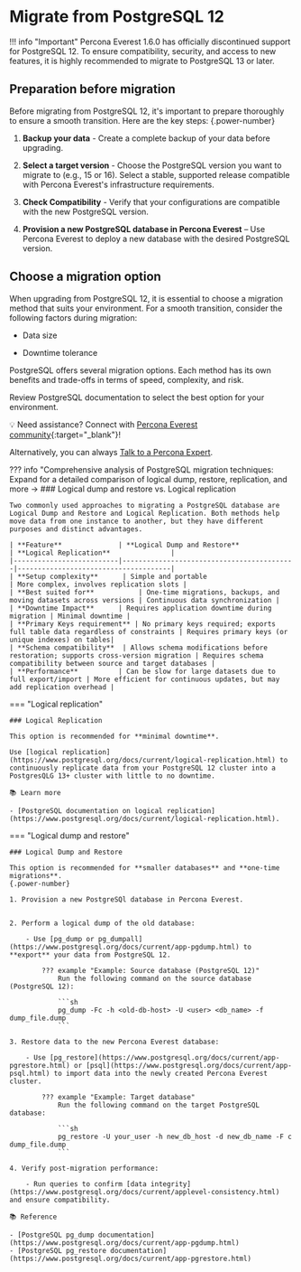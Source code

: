 # Migrate from PostgreSQL 12

!!! info "Important"
    Percona Everest 1.6.0 has officially discontinued support for PostgreSQL 12. To ensure compatibility, security, and access to new features, it is highly recommended to migrate to PostgreSQL 13 or later.

## Preparation before migration

Before migrating from PostgreSQL 12, it's important to prepare thoroughly to ensure a smooth transition. Here are the key steps:
{.power-number}

1. **Backup your data** - Create a complete backup of your data before upgrading.

2. **Select a target version** - Choose the PostgreSQL version you want to migrate to (e.g., 15 or 16). Select a stable, supported release compatible with Percona Everest's infrastructure requirements.

3. **Check Compatibility** - Verify that your configurations are compatible with the new PostgreSQL version.

4. **Provision a new PostgreSQL database in Percona Everest** – Use Percona Everest to deploy a new database with the desired PostgreSQL version.


## Choose a migration option

When upgrading from PostgreSQL 12, it is essential to choose a migration method that suits your environment. For a smooth transition, consider the following factors during migration:

- Data size

- Downtime tolerance

PostgreSQL offers several migration options. Each method has its own benefits and trade-offs in terms of speed, complexity, and risk.

Review PostgreSQL documentation to select the best option for your environment.

💡 Need assistance? Connect with [Percona Everest community](https://forums.percona.com/t/welcome-to-perconas-community-forum/7){:target="_blank"}! 

Alternatively, you can always [Talk to a Percona Expert](../get-help.md#percona-experts).


??? info "Comprehensive analysis of PostgreSQL migration techniques: Expand for a detailed comparison of logical dump, restore, replication, and more →
    ### Logical dump and restore vs. Logical replication

    Two commonly used approaches to migrating a PostgreSQL database are Logical Dump and Restore and Logical Replication. Both methods help move data from one instance to another, but they have different purposes and distinct advantages.

    | **Feature**              | **Logical Dump and Restore**               | **Logical Replication**               |
    |--------------------------|-------------------------------------------|--------------------------------------|
    | **Setup complexity**      | Simple and portable                      | More complex, involves replication slots |
    | **Best suited for**           | One-time migrations, backups, and moving datasets across versions | Continuous data synchronization |
    | **Downtime Impact**      | Requires application downtime during migration | Minimal downtime |
    | **Primary Keys requirement** | No primary keys required; exports full table data regardless of constraints | Requires primary keys (or unique indexes) on tables|
    | **Schema compatibility**  | Allows schema modifications before restoration; supports cross-version migration | Requires schema compatibility between source and target databases |
    | **Performance**          | Can be slow for large datasets due to full export/import | More efficient for continuous updates, but may add replication overhead |


=== "Logical replication"

    ### Logical Replication

    This option is recommended for **minimal downtime**.

    Use [logical replication](https://www.postgresql.org/docs/current/logical-replication.html) to continuously replicate data from your PostgreSQL 12 cluster into a PostgresQLG 13+ cluster with little to no downtime.

    📚 Learn more

    - [PostgreSQL documentation on logical replication](https://www.postgresql.org/docs/current/logical-replication.html).

=== "Logical dump and restore"

    ### Logical Dump and Restore

    This option is recommended for **smaller databases** and **one-time migrations**.
    {.power-number}

    1. Provision a new PostgreSQl database in Percona Everest.


    2. Perform a logical dump of the old database:

        - Use [pg_dump or pg_dumpall](https://www.postgresql.org/docs/current/app-pgdump.html) to **export** your data from PostgreSQL 12.

            ??? example "Example: Source database (PostgreSQL 12)"
                Run the following command on the source database (PostgreSQL 12):

                ```sh
                pg_dump -Fc -h <old-db-host> -U <user> <db_name> -f dump_file.dump
                ```

    3. Restore data to the new Percona Everest database:

        - Use [pg_restore](https://www.postgresql.org/docs/current/app-pgrestore.html) or [psql](https://www.postgresql.org/docs/current/app-psql.html) to import data into the newly created Percona Everest cluster.

            ??? example "Example: Target database"
                Run the following command on the target PostgreSQL database:
            
                ```sh
                pg_restore -U your_user -h new_db_host -d new_db_name -F c dump_file.dump
                ```

    4. Verify post-migration performance:

        - Run queries to confirm [data integrity](https://www.postgresql.org/docs/current/applevel-consistency.html) and ensure compatibility.

    📚 Reference

    - [PostgreSQL pg_dump documentation](https://www.postgresql.org/docs/current/app-pgdump.html)
    - [PostgreSQL pg_restore documentation](https://www.postgresql.org/docs/current/app-pgrestore.html)









